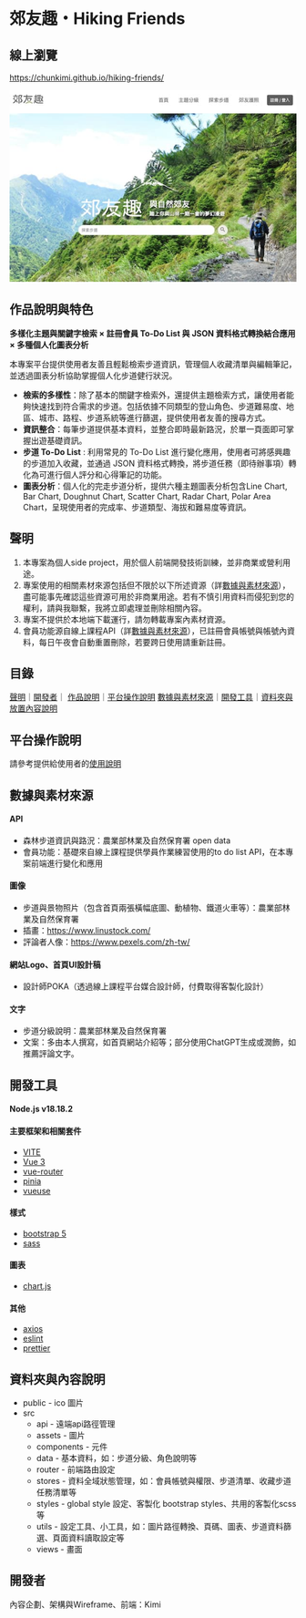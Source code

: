# 郊友趣・Hiking Friends


## 線上瀏覽
https://chunkimi.github.io/hiking-friends/

![hiking-friends](https://github.com/chunkimi/hiking-friends/blob/6b90141ee23c202eebf91e3388645ce5e99a53a7/public/images/hikingfriends.jpeg)


## 作品說明與特色
**多樣化主題與關鍵字檢索 × 註冊會員 To-Do List 與 JSON 資料格式轉換結合應用 × 多種個人化圖表分析**

本專案平台提供使用者友善且輕鬆檢索步道資訊，管理個人收藏清單與編輯筆記，並透過圖表分析協助掌握個人化步道健行狀況。

- **檢索的多樣性**：除了基本的關鍵字檢索外，還提供主題檢索方式，讓使用者能夠快速找到符合需求的步道。包括依據不同類型的登山角色、步道難易度、地區、城市、路程、步道系統等進行篩選，提供使用者友善的搜尋方式。
- **資訊整合**：每筆步道提供基本資料，並整合即時最新路況，於單一頁面即可掌握出遊基礎資訊。
- **步道 To-Do List** : 利用常見的 To-Do List 進行變化應用，使用者可將感興趣的步道加入收藏，並通過 JSON 資料格式轉換，將步道任務（即待辦事項）轉化為可進行個人評分和心得筆記的功能。
- **圖表分析**：個人化的完走步道分析，提供六種主題圖表分析包含Line Chart, Bar Chart, Doughnut Chart, Scatter Chart, Radar Chart, Polar Area Chart，呈現使用者的完成率、步道類型、海拔和難易度等資訊。


## 聲明
1. 本專案為個人side project，用於個人前端開發技術訓練，並非商業或營利用途。
3. 專案使用的相關素材來源包括但不限於以下所述資源（詳[數據與素材來源](#數據與素材來源)），盡可能事先確認這些資源可用於非商業用途。若有不慎引用資料而侵犯到您的權利，請與我聯繫，我將立即處理並刪除相關內容。
4. 專案不提供於本地端下載運行，請勿轉載專案內素材資源。
5. 會員功能源自線上課程API（詳[數據與素材來源](#數據與素材來源)），已註冊會員帳號與帳號內資料，每日午夜會自動重置刪除，若要跨日使用請重新註冊。


## 目錄
[聲明](#聲明)｜[開發者](#開發者)｜
[作品說明](#作品說明)｜[平台操作說明](#平台操作說明)
[數據與素材來源](#數據與素材來源)｜[開發工具](#開發工具)｜[資料夾與放置內容說明](#資料夾與放置內容說明)


## 平台操作說明
請參考提供給使用者的[使用說明](https://kathyhu91.github.io/hiking-friends/guide)


## 數據與素材來源
#### API
- 森林步道資訊與路況：農業部林業及自然保育署 open data
- 會員功能：基礎來自線上課程提供學員作業練習使用的to do list API，在本專案前端進行變化和應用

#### 圖像
- 步道與景物照片（包含首頁兩張橫幅底圖、動植物、鐵道火車等）：農業部林業及自然保育署
- 插畫：https://www.linustock.com/
- 評論者人像：https://www.pexels.com/zh-tw/

#### 網站Logo、首頁UI設計稿
- 設計師POKA（透過線上課程平台媒合設計師，付費取得客製化設計）

#### 文字
- 步道分級說明：農業部林業及自然保育署
- 文案：多由本人撰寫，如首頁網站介紹等；部分使用ChatGPT生成或潤飾，如推薦評論文字。


## 開發工具
#### Node.js v18.18.2

#### 主要框架和相關套件
- [VITE](https://vitejs.dev/) 
- [Vue 3](https://vuejs.org/)
- [vue-router](https://router.vuejs.org/)
- [pinia](https://pinia.vuejs.org/)
- [vueuse](https://vueuse.org/)

#### 樣式
- [bootstrap 5](https://getbootstrap.com/)
- [sass](https://sass-lang.com/)

#### 圖表
- [chart.js](https://www.chartjs.org/)

#### 其他
- [axios](https://axios-http.com/)
- [eslint](https://eslint.org/)
- [prettier](https://prettier.io/)


## 資料夾與內容說明
- public - ico 圖片
- src
  - api - 遠端api路徑管理
  - assets - 圖片
  - components - 元件
  - data - 基本資料，如：步道分級、角色說明等
  - router - 前端路由設定
  - stores - 資料全域狀態管理，如：會員帳號與權限、步道清單、收藏步道任務清單等
  - styles - global style 設定、客製化 bootstrap styles、共用的客製化scss等
  - utils - 設定工具、小工具，如：圖片路徑轉換、頁碼、圖表、步道資料篩選、頁面資料讀取設定等
  - views - 畫面


## 開發者
內容企劃、架構與Wireframe、前端：Kimi

